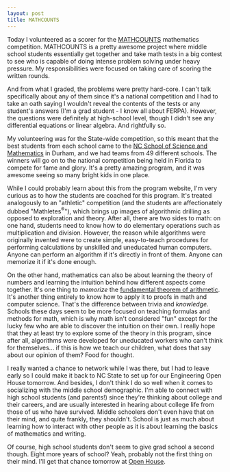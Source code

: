 ```yaml
---
layout: post
title: MATHCOUNTS
---
```


Today I volunteered as a scorer for the <a href="http://mathcounts.org">MATHCOUNTS</a> mathematics competition. MATHCOUNTS is a pretty awesome project where middle school students essentially get together and take math tests in a big contest to see who is capable of doing intense problem solving under heavy pressure. My responsibilities were focused on taking care of scoring the written rounds.

And from what I graded, the problems were pretty hard-core. I can't talk specifically about any of them since it's a national competition and I had to take an oath saying I wouldn't reveal the contents of the tests or any student's answers (I'm a grad student - I know all about FERPA). However, the questions were definitely at high-school level, though I didn't see any differential equations or linear algebra. And rightfully so.

My volunteering was for the State-wide competition, so this meant that the best students from each school came to the <a href="http://www.ncssm.edu/">NC School of Science and Mathematics</a> in Durham, and we had teams from 49 different schools. The winners will go on to the national competition being held in Florida to compete for fame and glory. It's a pretty amazing program, and it was awesome seeing so many bright kids in one place.

While I could probably learn about this from the program website, I'm very curious as to how the students are coached for this program. It's treated analogously to an "athletic" competition (and the students are affectionately dubbed "Mathletes<sup>&reg;</sup>"), which brings up images of algorithmic drilling as opposed to exploration and theory. After all, there are two sides to math: on one hand, students need to know how to do elementary operations such as multiplication and division. However, the reason while algorithms were originally invented were to create simple, easy-to-teach procedures for performing calculations by unskilled and uneducated human computers. Anyone can perform an algorithm if it's directly in front of them. Anyone can memorize it if it's done enough.

On the other hand, mathematics can also be about learning the theory of numbers and learning the intuition behind how different aspects come together. It's one thing to <em>memorize</em> the <a href="https://en.wikipedia.org/wiki/Fundamental_theorem_of_arithmetic">fundamental theorem of arithmetic</a>. It's another thing entirely to know how to apply it to proofs in math and computer science. That's the difference between trivia and <em>knowledge</em>. Schools these days seem to be more focused on teaching formulas and methods for math, which is why math isn't considered "fun" except for the lucky few who are able to discover the intuition on their own. I really hope that they at least try to explore some of the theory in this program, since after all, algorithms were developed for uneducated workers who can't think for themselves... if this is how we teach our children, what does that say about our opinion of them? Food for thought.

I really wanted a chance to network while I was there, but I had to leave early so I could make it back to NC State to set up for our Engineering Open House tomorrow. And besides, I don't think I do so well when it comes to socializing with the middle school demographic. I'm able to connect with high school students (and parents!) since they're thinking about college and their careers, and are usually interested in hearing about college life from those of us who have survived. Middle schoolers don't even have that on their mind, and quite frankly, they shouldn't. School is just as much about learning how to interact with other people as it is about learning the basics of mathematics and writing.

Of course, high school students don't seem to give grad school a second though. Eight more years of school? Yeah, probably not the first thing on their mind. I'll get that chance tomorrow at <a href="http://www.engr.ncsu.edu/openhouse/">Open House</a>.
